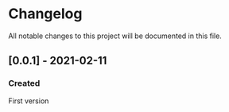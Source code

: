 # Changelog

All notable changes to this project will be documented in this file.

## [0.0.1] - 2021-02-11

### Created
First version